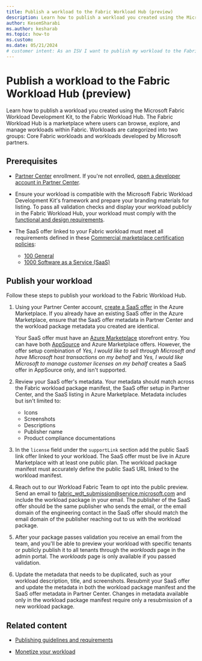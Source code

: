 ```yaml
---
title: Publish a workload to the Fabric Workload Hub (preview)
description: Learn how to publish a workload you created using the Microsoft Fabric Workload Development Kit, to the Fabric Workload Hub.
author: KesemSharabi
ms.author: kesharab
ms.topic: how-to
ms.custom:
ms.date: 05/21/2024
# customer intent: As an ISV I want to publish my workload to the Fabric Workload Hub so that I can make it available to customers.
---
```


# Publish a workload to the Fabric Workload Hub (preview)

Learn how to publish a workload you created using the Microsoft Fabric Workload Development Kit, to the Fabric Workload Hub. The Fabric Workload Hub is a marketplace where users can browse, explore, and manage workloads within Fabric. Workloads are categorized into two groups: Core Fabric workloads and workloads developed by Microsoft partners.

## Prerequisites

* [Partner Center](/partner-center/partner-center-enroll-overview) enrollment. If you're not enrolled, [open a developer account in Partner Center](/azure/marketplace/create-account).

* Ensure your workload is compatible with the Microsoft Fabric Workload Development Kit's framework and prepare your branding materials for listing. To pass all validation checks and display your workload publicly in the Fabric Workload Hub, your workload must comply with the [functional and design requirements](publish-workload-requirements.md).

* The SaaS offer linked to your Fabric workload must meet all requirements defined in these [Commercial marketplace certification policies](/legal/marketplace/certification-policies):
    * [100 General](/legal/marketplace/certification-policies#100-general)
    * [1000 Software as a Service (SaaS)](/legal/marketplace/certification-policies#1000-software-as-a-service-saas)

## Publish your workload

Follow these steps to publish your workload to the Fabric Workload Hub.

1. Using your Partner Center account, [create a SaaS offer](/partner-center/marketplace/create-new-saas-offer) in the Azure Marketplace. If you already have an existing SaaS offer in the Azure Marketplace, ensure that the SaaS offer metadata in Partner Center and the workload package metadata you created are identical.

    Your SaaS offer must have an [Azure Marketplace](https://azuremarketplace.microsoft.com/home) storefront entry. You can have both [AppSource](https://appsource.microsoft.com/) and Azure Marketplace offers. However, the offer setup combination of *Yes, I would like to sell through Microsoft and have Microsoft host transactions on my behalf* and *Yes, I would like Microsoft to manage customer licenses on my behalf* creates a SaaS offer in AppSource only, and isn't supported.

2. Review your SaaS offer's metadata. Your metadata should match across the Fabric workload package manifest, the SaaS offer setup in Partner Center, and the SaaS listing in Azure Marketplace. Metadata includes but isn't limited to:
    * Icons
    * Screenshots
    * Descriptions
    * Publisher name
    * Product compliance documentations

3. In the `license` field under the `supportLink` section add the public SaaS link offer linked to your workload. The SaaS offer must be live in Azure Marketplace with at least one public plan. The workload package manifest must accurately define the public SaaS URL linked to the workload manifest.

4. Reach out to our Workload Fabric Team to opt into the public preview. Send an email to fabric_wdt_submission@service.microsoft.com and include the workload package in your email. The publisher of the SaaS offer should be the same publisher who sends the email, or the email domain of the engineering contact in the SaaS offer should match the email domain of the publisher reaching out to us with the workload package.

5. After your package passes validation you receive an email from the team, and you'll be able to preview your workload with specific tenants or publicly publish it to all tenants through the *workloads* page in the admin portal. The *workloads* page is only available if you passed validation.

6. Update the metadata that needs to be duplicated, such as your workload description, title, and screenshots. Resubmit your SaaS offer and update the metadata in both the workload package manifest and the SaaS offer metadata in Partner Center. Changes in metadata available only in the workload package manifest require only a resubmission of a new workload package.

## Related content

* [Publishing guidelines and requirements](publish-workload-requirements.md)

* [Monetize your workload](monetization.md)
